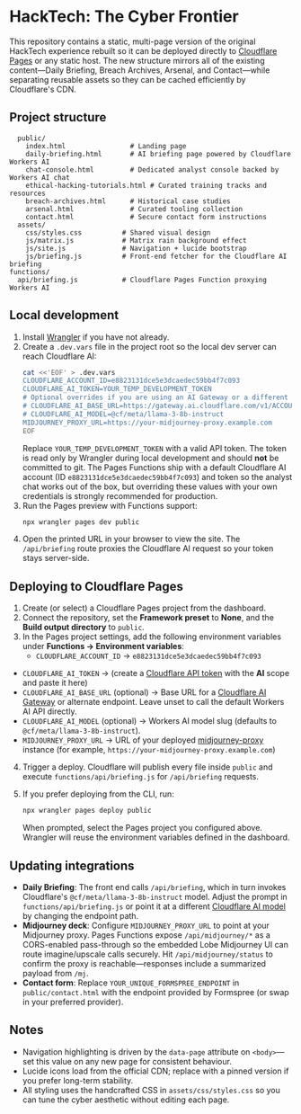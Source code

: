 # HackTech: The Cyber Frontier

This repository contains a static, multi-page version of the original HackTech experience rebuilt so it can be deployed directly to [Cloudflare Pages](https://developers.cloudflare.com/pages/) or any static host. The new structure mirrors all of the existing content—Daily Briefing, Breach Archives, Arsenal, and Contact—while separating reusable assets so they can be cached efficiently by Cloudflare's CDN.

## Project structure

```
  public/
    index.html                # Landing page
    daily-briefing.html       # AI briefing page powered by Cloudflare Workers AI
    chat-console.html         # Dedicated analyst console backed by Workers AI chat
    ethical-hacking-tutorials.html # Curated training tracks and resources
    breach-archives.html      # Historical case studies
    arsenal.html              # Curated tooling collection
    contact.html              # Secure contact form instructions
  assets/
    css/styles.css          # Shared visual design
    js/matrix.js            # Matrix rain background effect
    js/site.js              # Navigation + lucide bootstrap
    js/briefing.js          # Front-end fetcher for the Cloudflare AI briefing
functions/
  api/briefing.js           # Cloudflare Pages Function proxying Workers AI
```

## Local development

1. Install [Wrangler](https://developers.cloudflare.com/workers/wrangler/install-and-update/) if you have not already.
2. Create a `.dev.vars` file in the project root so the local dev server can reach Cloudflare AI:
   ```bash
   cat <<'EOF' > .dev.vars
   CLOUDFLARE_ACCOUNT_ID=e8823131dce5e3dcaedec59bb4f7c093
   CLOUDFLARE_AI_TOKEN=YOUR_TEMP_DEVELOPMENT_TOKEN
   # Optional overrides if you are using an AI Gateway or a different model
   # CLOUDFLARE_AI_BASE_URL=https://gateway.ai.cloudflare.com/v1/ACCOUNT/GATEWAY
   # CLOUDFLARE_AI_MODEL=@cf/meta/llama-3-8b-instruct
   MIDJOURNEY_PROXY_URL=https://your-midjourney-proxy.example.com
   EOF
   ```
   Replace `YOUR_TEMP_DEVELOPMENT_TOKEN` with a valid API token. The token is read only by Wrangler during local development and should **not** be committed to git.
   The Pages Functions ship with a default Cloudflare AI account (ID `e8823131dce5e3dcaedec59bb4f7c093`) and token so the analyst chat works out of the box, but overriding these values with your own credentials is strongly recommended for production.
3. Run the Pages preview with Functions support:
   ```bash
   npx wrangler pages dev public
   ```
4. Open the printed URL in your browser to view the site. The `/api/briefing` route proxies the Cloudflare AI request so your token stays server-side.

## Deploying to Cloudflare Pages

1. Create (or select) a Cloudflare Pages project from the dashboard.
2. Connect the repository, set the **Framework preset** to **None**, and the **Build output directory** to `public`.
3. In the Pages project settings, add the following environment variables under **Functions → Environment variables**:
   - `CLOUDFLARE_ACCOUNT_ID` → `e8823131dce5e3dcaedec59bb4f7c093`
 - `CLOUDFLARE_AI_TOKEN` → (create a [Cloudflare API token](https://dash.cloudflare.com/profile/api-tokens) with the **AI** scope and paste it here)
  - `CLOUDFLARE_AI_BASE_URL` (optional) → Base URL for a [Cloudflare AI Gateway](https://developers.cloudflare.com/workers-ai/ai-gateway/) or alternate endpoint. Leave unset to call the default Workers AI API directly.
  - `CLOUDFLARE_AI_MODEL` (optional) → Workers AI model slug (defaults to `@cf/meta/llama-3-8b-instruct`).
  - `MIDJOURNEY_PROXY_URL` → URL of your deployed [midjourney-proxy](https://github.com/novicezk/midjourney-proxy) instance (for example, `https://your-midjourney-proxy.example.com`)
4. Trigger a deploy. Cloudflare will publish every file inside `public` and execute `functions/api/briefing.js` for `/api/briefing` requests.
5. If you prefer deploying from the CLI, run:
   ```bash
   npx wrangler pages deploy public
   ```

   When prompted, select the Pages project you configured above. Wrangler will reuse the environment variables defined in the dashboard.

## Updating integrations

- **Daily Briefing**: The front end calls `/api/briefing`, which in turn invokes Cloudflare's `@cf/meta/llama-3-8b-instruct` model. Adjust the prompt in `functions/api/briefing.js` or point it at a different [Cloudflare AI model](https://developers.cloudflare.com/workers-ai/models/) by changing the endpoint path.
- **Midjourney deck**: Configure `MIDJOURNEY_PROXY_URL` to point at your Midjourney proxy. Pages Functions expose `/api/midjourney/*` as a CORS-enabled pass-through so the embedded Lobe Midjourney UI can route imagine/upscale calls securely. Hit `/api/midjourney/status` to confirm the proxy is reachable—responses include a summarized payload from `/mj`.
- **Contact form**: Replace `YOUR_UNIQUE_FORMSPREE_ENDPOINT` in `public/contact.html` with the endpoint provided by Formspree (or swap in your preferred provider).

## Notes

- Navigation highlighting is driven by the `data-page` attribute on `<body>`—set this value on any new page for consistent behaviour.
- Lucide icons load from the official CDN; replace with a pinned version if you prefer long-term stability.
- All styling uses the handcrafted CSS in `assets/css/styles.css` so you can tune the cyber aesthetic without editing each page.
